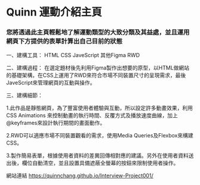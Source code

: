 # Quinn 運動介紹主頁
### 您將透過此主頁輕鬆地了解運動類型的大致分類及其益處，並且運用網頁下方提供的表單計算出自己目前的狀態

一、建構工具：
HTML CSS  JaveScript  其他Figma RWD

二、建構過程：
	在選定題材後先利用Figma製作出想要的原型，以HTML做網站的基礎架構，在CSS上運用了RWD來符合市場不同裝置尺寸的呈現需求，最後JaveScript來管理網頁的互動與操作。

三、建構細節：

1.此作品是靜態網頁，為了豐富使用者體驗與互動，所以設定許多動畫效果，利用CSS Animations 來控制動畫的執行時間、反覆方式及播放速度曲線，加上@keyframes來設計執行期間的畫面動作。
  
2.RWD可以適應市場不同裝置觀看的需求，使用Media Queries及Flexbox來構建CSS。

3.製作簡易表單，根據使用者資料的差異回傳相對應的建議。另外在使用者資料送出後，欄位自動清空，並且設置具備遮蔽全螢幕的按鈕來限制使用者操作。

網站連結 https://quinnchang.github.io/Interview-Project001/
